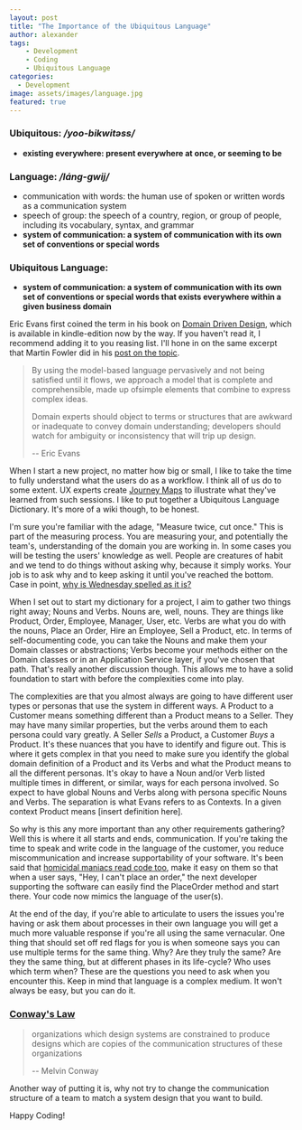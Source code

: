 ```yaml
---
layout: post
title: "The Importance of the Ubiquitous Language"
author: alexander
tags:
    - Development
    - Coding
    - Ubiquitous Language
categories:
  - Development
image: assets/images/language.jpg
featured: true
---
```


### Ubiquitous: */yoo-bikwit&#x259;ss/*

- **existing everywhere: present everywhere at once, or seeming to be**

### Language: */l&aacute;ng-gwij/*

- communication with words: the human use of spoken or written words as a communication system
- speech of group: the speech of a country, region, or group of people, including its vocabulary, syntax, and grammar
- **system of communication: a system of communication with its own set of conventions or special words**

### Ubiquitous Language:

- **system of communication: a system of communication with its own set of conventions or special words that exists everywhere within a given business domain**

Eric Evans first coined the term in his book on [Domain Driven Design](http://www.amazon.com/Domain-Driven-Design-Tackling-Complexity-Software-ebook/dp/B00794TAUG/ref=tmm_kin_title_0), which is available in kindle-edition now by the way. If you haven't read it, I recommend adding it to you reasing list. I'll hone in on the same excerpt that Martin Fowler did in his [post on the topic](http://martinfowler.com/bliki/UbiquitousLanguage.html).

> By using the model-based language pervasively and not being satisfied until it flows, we approach a model that is complete and comprehensible, made up ofsimple elements that combine to express complex ideas.
>
> Domain experts should object to terms or structures that are awkward or inadequate to convey domain understanding; developers should watch for ambiguity or inconsistency that will trip up design.
>
> -- Eric Evans

When I start a new project, no matter how big or small, I like to take the time to fully understand what the users do as a workflow. I think all of us do to some extent. UX experts create [Journey Maps](http://www.uxmatters.com/mt/archives/2011/09/the-value-of-customer-journey-maps-a-ux-designers-personal-journey.php) to illustrate what they've learned from such sessions. I like to put together a Ubiquitous Language Dictionary. It's more of a wiki though, to be honest.

I'm sure you're familiar with the adage, "Measure twice, cut once." This is part of the measuring process. You are measuring your, and potentially the team's, understanding of the domain you are working in. In some cases you will be testing the users' knowledge as well. People are creatures of habit and we tend to do things without asking why, because it simply works. Your job is to ask why and to keep asking it until you've reached the bottom. Case in point, [why is Wednesday spelled as it is?](http://www.etymonline.com/index.php?term=Wednesday)

When I set out to start my dictionary for a project, I aim to gather two things right away; Nouns and Verbs. Nouns are, well, nouns. They are things like Product, Order, Employee, Manager, User, etc. Verbs are what you do with the nouns, Place an Order, Hire an Employee, Sell a Product, etc. In terms of self-documenting code, you can take the Nouns and make them your Domain classes or abstractions; Verbs become your methods either on the Domain classes or in an Application Service layer, if you've chosen that path. That's really another discussion though. This allows me to have a solid foundation to start with before the complexities come into play.

The complexities are that you almost always are going to have different user types or personas that use the system in different ways. A Product to a Customer means something different than a Product means to a Seller. They may have many similar properties, but the verbs around them to each persona could vary greatly. A Seller *Sells* a Product, a Customer *Buys* a Product. It's these nuances that you have to identify and figure out. This is where it gets complex in that you need to make sure you identify the global domain definition of a Product and its Verbs and what the Product means to all the different personas. It's okay to have a Noun and/or Verb listed multiple times in different, or similar, ways for each persona involved. So expect to have global Nouns and Verbs along with persona specific Nouns and Verbs. The separation is what Evans refers to as Contexts. In a given context Product means [insert definition here].

So why is this any more important than any other requirements gathering? Well this is where it all starts and ends, communication. If you're taking the time to speak and write code in the language of the customer, you reduce miscommunication and increase supportability of your software. It's been said that [homicidal maniacs read code too](http://www.jeremybytes.com/Downloads/CleanCode.pdf), make it easy on them so that when a user says, "Hey, I can't place an order," the next developer supporting the software can easily find the PlaceOrder method and start there. Your code now mimics the language of the user(s).

At the end of the day, if you're able to articulate to users the issues you're having or ask them about processes in their own language you will get a much more valuable response if you're all using the same vernacular. One thing that should set off red flags for you is when someone says you can use multiple terms for the same thing. Why? Are they truly the same? Are they the same thing, but at different phases in its life-cycle? Who uses which term when? These are the questions you need to ask when you encounter this. Keep in mind that language is a complex medium. It won't always be easy, but you can do it.

### [Conway's Law](http://en.wikipedia.org/wiki/Conway%27s_Law)

> organizations which design systems are constrained to produce designs which are copies of the communication structures of these organizations
>
> -- Melvin Conway

Another way of putting it is, why not try to change the communication structure of a team to match a system design that you want to build.

Happy Coding!